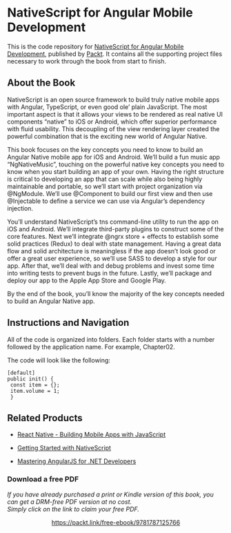 


# NativeScript for Angular Mobile Development
This is the code repository for [NativeScript for Angular Mobile Development](https://www.packtpub.com/web-development/nativescript-angular-mobile-development?utm_source=github&utm_medium=repository&utm_campaign=9781787125766), published by [Packt](https://www.packtpub.com/?utm_source=github). It contains all the supporting project files necessary to work through the book from start to finish.

## About the Book
NativeScript is an open source framework to build truly native mobile apps with Angular, TypeScript, or even good ole’ plain JavaScript. The most important aspect is that it allows your views to be rendered as real native UI components “native” to iOS or Android, which offer superior performance with fluid usability. This decoupling of the view rendering layer created the powerful combination that is the exciting new world of Angular Native.

This book focuses on the key concepts you need to know to build an Angular Native mobile app for iOS and Android. We’ll build a fun music app “NgNativeMusic”, touching on the powerful native key concepts you need to know when you start building an app of your own. Having the right structure is critical to developing an app that can scale while also being highly maintainable and portable, so we’ll start with project organization via @NgModule. We’ll use @Component to build our first view and then use @Injectable to define a service we can use via Angular’s dependency injection.

You’ll understand NativeScript’s tns command-line utility to run the app on iOS and Android. We’ll integrate third-party plugins to construct some of the core features. Next we’ll integrate @ngrx store + effects to establish some solid practices (Redux) to deal with state management. Having a great data flow and solid architecture is meaningless if the app doesn’t look good or offer a great user experience, so we’ll use SASS to develop a style for our app. After that, we’ll deal with and debug problems and invest some time into writing tests to prevent bugs in the future. Lastly, we’ll package and deploy our app to the Apple App Store and Google Play.

By the end of the book, you’ll know the majority of the key concepts needed to build an Angular Native app.

## Instructions and Navigation
All of the code is organized into folders. Each folder starts with a number followed by the application name. For example, Chapter02.



The code will look like the following:
```
[default]
public init() {
 const item = {};
 item.volume = 1;
 }
```



## Related Products
* [React Native - Building Mobile Apps with JavaScript](https://www.packtpub.com/application-development/react-native-building-mobile-apps-javascript?utm_source=github&utm_medium=repository&utm_campaign=9781787282537)

* [Getting Started with NativeScript](https://www.packtpub.com/web-development/getting-started-nativescript?utm_source=github&utm_medium=repository&utm_campaign=9781785888656)

* [Mastering AngularJS for .NET Developers](https://www.packtpub.com/web-development/mastering-angularjs-net-developers?utm_source=github&utm_medium=repository&utm_campaign=9781783553983)

### Download a free PDF

 <i>If you have already purchased a print or Kindle version of this book, you can get a DRM-free PDF version at no cost.<br>Simply click on the link to claim your free PDF.</i>
<p align="center"> <a href="https://packt.link/free-ebook/9781787125766">https://packt.link/free-ebook/9781787125766 </a> </p>